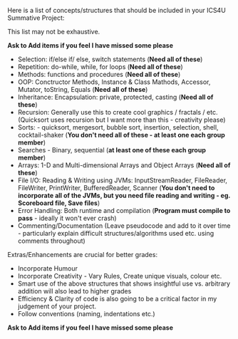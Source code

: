 Here is a list of concepts/structures that should be included in your ICS4U Summative Project: 


This list may not be exhaustive. 

**Ask to Add items if you feel I have missed some please**


* Selection: if/else if/ else,  switch statements (**Need all of these**)
* Repetition: do-while,  while, for loops (**Need all of these**)
* Methods:  functions and procedures (**Need all of these**)
* OOP: Conctructor Methods, Instance & Class Mathods, Accessor, Mutator, toString, Equals (**Need all of these**)
* Inheritance: Encapsulation: private, protected, casting (**Need all of these**)
* Recursion: Generally use this to create cool graphics / fractals / etc.  (Quicksort uses recursion but I want more than this - creativity please)
* Sorts:  - quicksort, mergesort, bubble sort, insertion, selection, shell, cocktail-shaker (**You don't need all of these - at least one each group member**)
* Searches - Binary, sequential (**at least one of these each group member**)
* Arrays: 1-D and Multi-dimensional Arrays and Object Arrays (**Need all of these**)
* File I/O: Reading & Writing using JVMs: InputStreamReader, FileReader, FileWriter, PrintWriter, BufferedReader, Scanner (**You don't need to incorporate all of the JVMs, but you need file reading and writing - eg. Scoreboard file, Save files**)
* Error Handling: Both runtime and compilation (**Program must compile to pass** - ideally it won't ever crash)
* Commenting/Documentation (Leave pseudocode and add to it over time - particularly explain difficult structures/algorithms used etc. using comments throughout)

Extras/Enhancements are crucial for better grades:
* Incorporate Humour
* Incorporate Creativity - Vary Rules, Create unique visuals, colour etc.
* Smart use of the above structures that shows insightful use vs. arbitrary addition will also lead to higher grades
* Efficiency & Clarity of code is also going to be a critical factor in my judgement of your project.
* Follow conventions (naming, indentations etc.)


**Ask to Add items if you feel I have missed some please**

